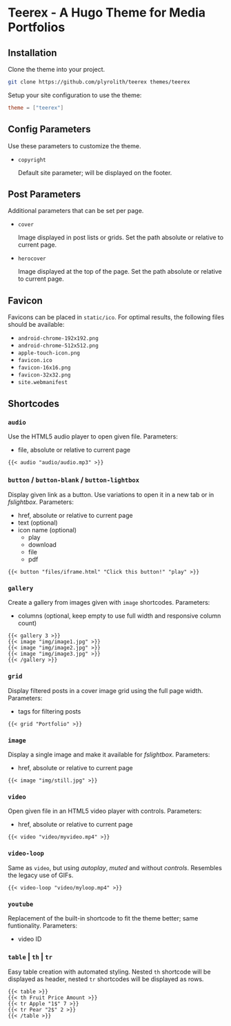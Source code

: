 # Teerex - A Hugo Theme for Media Portfolios
## Installation
Clone the theme into your project.
```bash
git clone https://github.com/plyrolith/teerex themes/teerex
```
Setup your site configuration to use the theme:
```toml
theme = ["teerex"]
```

## Config Parameters
Use these parameters to customize the theme.
- `copyright`

  Default site parameter; will be displayed on the footer.

## Post Parameters
Additional parameters that can be set per page.
- `cover`

  Image displayed in post lists or grids.
  Set the path absolute or relative to current page.
- `herocover`

  Image displayed at the top of the page.
  Set the path absolute or relative to current page.

## Favicon
Favicons can be placed in `static/ico`. For optimal results, the following files should be available:
- `android-chrome-192x192.png`
- `android-chrome-512x512.png`
- `apple-touch-icon.png`
- `favicon.ico`
- `favicon-16x16.png`
- `favicon-32x32.png`
- `site.webmanifest`

## Shortcodes
### `audio`
Use the HTML5 audio player to open given file.
Parameters:
- file, absolute or relative to current page

```
{{< audio "audio/audio.mp3" >}}
```

### `button` / `button-blank` / `button-lightbox`
Display given link as a button.
Use variations to open it in a new tab or in *fslightbox*.
Parameters:
- href, absolute or relative to current page
- text (optional)
- icon name (optional)
    - play
    - download
    - file
    - pdf

```
{{< button "files/iframe.html" "Click this button!" "play" >}}
```

### `gallery`
Create a gallery from images given with `image` shortcodes.
Parameters:
- columns (optional, keep empty to use full width and responsive column count)

```
{{< gallery 3 >}}
{{< image "img/image1.jpg" >}}
{{< image "img/image2.jpg" >}}
{{< image "img/image3.jpg" >}}
{{< /gallery >}}
```

### `grid`
Display filtered posts in a cover image grid using the full page width.
Parameters:
- tags for filtering posts

```
{{< grid "Portfolio" >}}
```

### `image`
Display a single image and make it available for *fslightbox*.
Parameters:
- href, absolute or relative to current page

```
{{< image "img/still.jpg" >}}
```

### `video`
Open given file in an HTML5 video player with controls.
Parameters:
- href, absolute or relative to current page

```
{{< video "video/myvideo.mp4" >}}
```

### `video-loop`
Same as `video`, but using *autoplay*, *muted* and without *controls*. Resembles the legacy use of GIFs.

```
{{< video-loop "video/myloop.mp4" >}}
```

### `youtube`
Replacement of the built-in shortcode to fit the theme better; same funtionality.
Parameters:
- video ID

### `table` | `th` | `tr`
Easy table creation with automated styling. Nested `th` shortcode will be displayed as header, nested `tr` shortcodes will be displayed as rows.

```
{{< table >}}
{{< th Fruit Price Amount >}}
{{< tr Apple "1$" 7 >}}
{{< tr Pear "2$" 2 >}}
{{< /table >}}
```